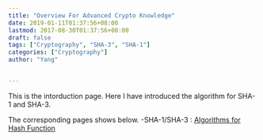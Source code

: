```yaml
---
title: "Overview For Advanced Crypto Knowledge"
date: 2019-01-11T01:37:56+08:00
lastmod: 2017-08-30T01:37:56+08:00
draft: false
tags: ["Cryptography", "SHA-3", "SHA-1"]
categories: ["Cryptography"]
author: "Yang"


---
```

This is the intorduction page. Here I have introduced the algorithm for SHA-1 and SHA-3.

The corresponding pages shows below.
    -SHA-1/SHA-3 : [Algorithms for Hash Function](content/post/Cryptography_and_Security/Hash_Function.md)
